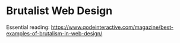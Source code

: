 # Brutalist Web Design

Essential reading:
https://www.qodeinteractive.com/magazine/best-examples-of-brutalism-in-web-design/
